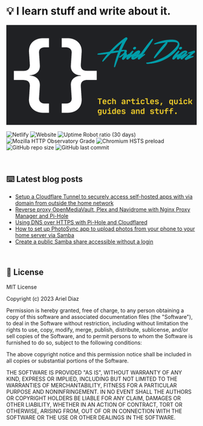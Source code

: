 # 💡 I learn stuff and write about it.

![img](/public/social.png)

![Netlify](https://img.shields.io/netlify/4598f4f1-67bb-4ca2-bc47-d6819bf126f1) ![Website](https://img.shields.io/website?style=flat&url=https%3A%2F%2Farieldiaz.codes%2F) ![Uptime Robot ratio (30 days)](https://img.shields.io/uptimerobot/ratio/m794444673-b9ba5448d1e9e5d4051975b7) ![Mozilla HTTP Observatory Grade](https://img.shields.io/mozilla-observatory/grade-score/arieldiaz.codes?publish) ![Chromium HSTS preload](https://img.shields.io/hsts/preload/arieldiaz.codes) ![GitHub repo size](https://img.shields.io/github/repo-size/fullmetalbrackets/blog) ![GitHub last commit](https://img.shields.io/github/last-commit/fullmetalbrackets/blog)

<br>

## ⌨️ Latest blog posts

<!-- BLOG-POST-LIST:START -->
- [Setup a Cloudflare Tunnel to securely access self-hosted apps with via domain from outside the home network](https://arieldiaz.codes/blog/setup-cloudflare-tunnel-to-access-self-hosted-apps/)
- [Reverse proxy OpenMediaVault, Plex and Navidrome with Nginx Proxy Manager and Pi-Hole](https://arieldiaz.codes/blog/reverse-proxy-nginx-pihole/)
- [Using DNS over HTTPS with Pi-Hole and Cloudflared](https://arieldiaz.codes/blog/using-dns-over-https-with-pihole/)
- [How to set up PhotoSync app to upload photos from your phone to your home server via Samba](https://arieldiaz.codes/blog/setup-photosync-with-samba-server/)
- [Create a public Samba share accessible without a login](https://arieldiaz.codes/blog/create-public-samba-share-without-login/)
<!-- BLOG-POST-LIST:END -->

<br>

## 📄 License

MIT License

Copyright (c) 2023 Ariel Diaz

Permission is hereby granted, free of charge, to any person obtaining a copy
of this software and associated documentation files (the "Software"), to deal
in the Software without restriction, including without limitation the rights
to use, copy, modify, merge, publish, distribute, sublicense, and/or sell
copies of the Software, and to permit persons to whom the Software is
furnished to do so, subject to the following conditions:

The above copyright notice and this permission notice shall be included in all
copies or substantial portions of the Software.

THE SOFTWARE IS PROVIDED "AS IS", WITHOUT WARRANTY OF ANY KIND, EXPRESS OR
IMPLIED, INCLUDING BUT NOT LIMITED TO THE WARRANTIES OF MERCHANTABILITY,
FITNESS FOR A PARTICULAR PURPOSE AND NONINFRINGEMENT. IN NO EVENT SHALL THE
AUTHORS OR COPYRIGHT HOLDERS BE LIABLE FOR ANY CLAIM, DAMAGES OR OTHER
LIABILITY, WHETHER IN AN ACTION OF CONTRACT, TORT OR OTHERWISE, ARISING FROM,
OUT OF OR IN CONNECTION WITH THE SOFTWARE OR THE USE OR OTHER DEALINGS IN THE
SOFTWARE.
